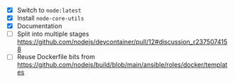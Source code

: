 - [x] Switch to `node:latest`
- [x] Install `node-core-utils`
- [x] Documentation 
- [ ] Split into multiple stages https://github.com/nodejs/devcontainer/pull/12#discussion_r2375074158
- [ ] Reuse Dockerfile bits from https://github.com/nodejs/build/blob/main/ansible/roles/docker/templates
